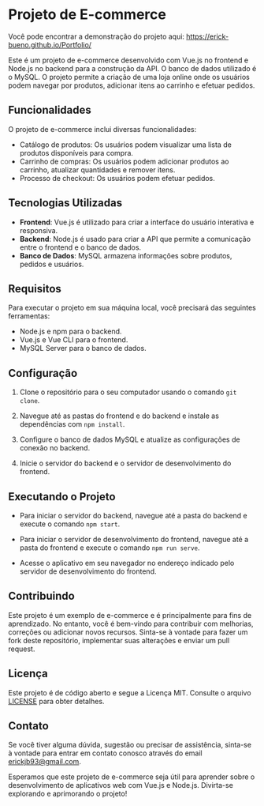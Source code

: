 # Projeto de E-commerce
Você pode encontrar a demonstração do projeto aqui: https://erick-bueno.github.io/Portfolio/


Este é um projeto de e-commerce desenvolvido com Vue.js no frontend e Node.js no backend para a construção da API. O banco de dados utilizado é o MySQL. O projeto permite a criação de uma loja online onde os usuários podem navegar por produtos, adicionar itens ao carrinho e efetuar pedidos.

## Funcionalidades

O projeto de e-commerce inclui diversas funcionalidades:

- Catálogo de produtos: Os usuários podem visualizar uma lista de produtos disponíveis para compra.
- Carrinho de compras: Os usuários podem adicionar produtos ao carrinho, atualizar quantidades e remover itens.
- Processo de checkout: Os usuários podem efetuar pedidos.

## Tecnologias Utilizadas

- **Frontend**: Vue.js é utilizado para criar a interface do usuário interativa e responsiva.
- **Backend**: Node.js é usado para criar a API que permite a comunicação entre o frontend e o banco de dados.
- **Banco de Dados**: MySQL armazena informações sobre produtos, pedidos e usuários.

## Requisitos

Para executar o projeto em sua máquina local, você precisará das seguintes ferramentas:

- Node.js e npm para o backend.
- Vue.js e Vue CLI para o frontend.
- MySQL Server para o banco de dados.

## Configuração

1. Clone o repositório para o seu computador usando o comando `git clone`.

2. Navegue até as pastas do frontend e do backend e instale as dependências com `npm install`.

3. Configure o banco de dados MySQL e atualize as configurações de conexão no backend.

4. Inicie o servidor do backend e o servidor de desenvolvimento do frontend.

## Executando o Projeto

- Para iniciar o servidor do backend, navegue até a pasta do backend e execute o comando `npm start`.

- Para iniciar o servidor de desenvolvimento do frontend, navegue até a pasta do frontend e execute o comando `npm run serve`.

- Acesse o aplicativo em seu navegador no endereço indicado pelo servidor de desenvolvimento do frontend.

## Contribuindo

Este projeto é um exemplo de e-commerce e é principalmente para fins de aprendizado. No entanto, você é bem-vindo para contribuir com melhorias, correções ou adicionar novos recursos. Sinta-se à vontade para fazer um fork deste repositório, implementar suas alterações e enviar um pull request.

## Licença

Este projeto é de código aberto e segue a Licença MIT. Consulte o arquivo [LICENSE](LICENSE) para obter detalhes.

## Contato

Se você tiver alguma dúvida, sugestão ou precisar de assistência, sinta-se à vontade para entrar em contato conosco através do email erickjb93@gmail.com.

Esperamos que este projeto de e-commerce seja útil para aprender sobre o desenvolvimento de aplicativos web com Vue.js e Node.js. Divirta-se explorando e aprimorando o projeto!
